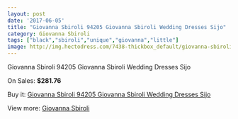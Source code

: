 ```yaml
---
layout: post
date: '2017-06-05'
title: "Giovanna Sbiroli 94205 Giovanna Sbiroli Wedding Dresses Sijo"
category: Giovanna Sbiroli
tags: ["black","sbiroli","unique","giovanna","little"]
image: http://img.hectodress.com/7438-thickbox_default/giovanna-sbiroli-94205-giovanna-sbiroli-wedding-dresses-sijo.jpg
---
```

Giovanna Sbiroli 94205 Giovanna Sbiroli Wedding Dresses Sijo

On Sales: **$281.76**
<a href="https://www.hectodress.com/giovanna-sbiroli/3694-giovanna-sbiroli-94205-giovanna-sbiroli-wedding-dresses-sijo.html"><amp-img layout="responsive" width="600" height="600" src="//img.hectodress.com/7438-thickbox_default/giovanna-sbiroli-94205-giovanna-sbiroli-wedding-dresses-sijo.jpg" alt="Giovanna Sbiroli 94205 Giovanna Sbiroli Wedding Dresses Sijo 0" /></a>

Buy it: [Giovanna Sbiroli 94205 Giovanna Sbiroli Wedding Dresses Sijo](https://www.hectodress.com/giovanna-sbiroli/3694-giovanna-sbiroli-94205-giovanna-sbiroli-wedding-dresses-sijo.html "Giovanna Sbiroli 94205 Giovanna Sbiroli Wedding Dresses Sijo")

View more: [Giovanna Sbiroli](https://www.hectodress.com/65-giovanna-sbiroli "Giovanna Sbiroli")